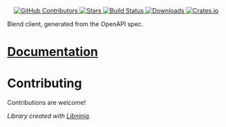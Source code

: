 <div id="top"></div>

<p align="center">
    <a href="https://github.com/libninjacom/blend-rs/graphs/contributors">
        <img src="https://img.shields.io/github/contributors/libninjacom/blend-rs.svg?style=flat-square" alt="GitHub Contributors" />
    </a>
    <a href="https://github.com/libninjacom/blend-rs/stargazers">
        <img src="https://img.shields.io/github/stars/libninjacom/blend-rs.svg?style=flat-square" alt="Stars" />
    </a>
    <a href="https://github.com/libninjacom/blend-rs/actions">
        <img src="https://img.shields.io/github/workflow/status/libninjacom/blend-rs/test?style=flat-square" alt="Build Status" />
    </a>
    
<a href="https://crates.io/crates/blend-api">
    <img src="https://img.shields.io/crates/d/blend-api?style=flat-square" alt="Downloads" />
</a>
<a href="https://crates.io/crates/blend-api">
    <img src="https://img.shields.io/crates/v/blend-api?style=flat-square" alt="Crates.io" />
</a>

</p>



Blend client, generated from the OpenAPI spec.

# [Documentation](https://docs.rs/blend-api)

# Contributing

Contributions are welcome!

*Library created with [Libninja](https://www.libninja.com).*